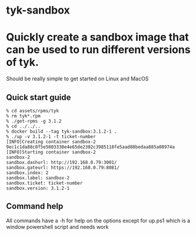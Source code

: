 # tyk-sandbox

# Quickly create a sandbox image that can be used to run different versions of tyk.

Should be really simple to get started on Linux and MacOS

## Quick start guide

    % cd assets/rpms/tyk
    % rm tyk*.rpm
    % ./get-rpms -g 3.1.2
    % cd ../../..
    % docker build --tag tyk-sandbox:3.1.2-1 .
    % ./up -v 3.1.2-1 -t ticket-number
    [INFO]Creating container sandbox-2
    9ec1c1da88c0f5e5803330e4e65de2302c3985118fe5aad88bedaa885a08974a
    [INFO]Starting container sandbox-2
    sandbox-2
    sandbox.dashurl: http://192.168.0.79:3001/
    sandbox.gateurl: https://192.168.0.79:8081/
    sandbox.index: 2
    sandbox.label: sandbox-2
    sandbox.ticket: ticket-number
    sandbox.version: 3.1.2-1

## Command help
All commands have a -h for help on the options except for up.ps1 which is a window powershell script and needs work

